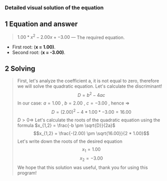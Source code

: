 ### Detailed visual solution of the equation
 ## 1 Equation and answer
>$1.00*x^2 - 2.00x + -3.00$  — The required equation.
 - First root: $(\textbf{x = 1.00)}$.
 - Second root: $(\textbf{x = -3.00)}$.
## 2 Solving
 > First, let's analyze the coefficient a, it is not equal to zero, therefore we will solve the quadratic equation. Let's calculate the discriminant!
$$D = b^2 - 4ac$$
In our case: $a = 1.00$ ,  $b = 2.00$ , $c = -3.00$ , hence $\Rightarrow$
 $$D = (2.00)^2 - 4*1.00*-3.00 = 16.00$$
$D > 0 \Rightarrow$ Let's calculate the roots of the quadratic equation using the formula $x_{1,2} = \frac{-b \pm \sqrt{D}}{2a}$
$$x_{1,2} = \frac{-(2.00) \pm \sqrt{16.00}}{2 * 1.00}$$
>Let's write down the roots of the desired equation
$$x_1 = 1.00 $$ 
$$x_2 = -3.00 $$
>We hope that this solution was useful, thank you for using this program!

